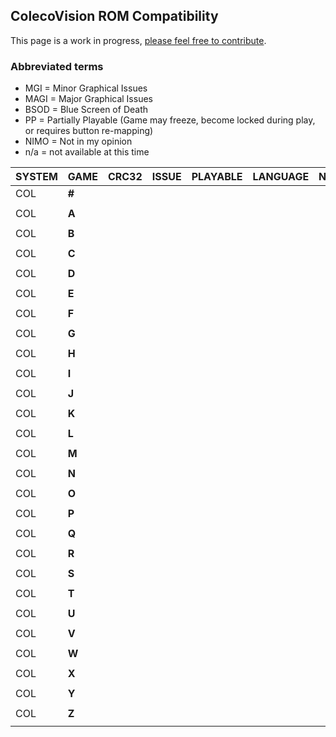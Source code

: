 
## ColecoVision ROM Compatibility 

This page is a work in progress, [please feel free to contribute](https://github.com/DNA64/retro-go-rom-compatibility/edit/main/col_good.md).

### Abbreviated terms

- MGI = Minor Graphical Issues
- MAGI = Major Graphical Issues
- BSOD = Blue Screen of Death
- PP = Partially Playable (Game may freeze, become locked during play, or requires button re-mapping)
- NIMO = Not in my opinion
- n/a = not available at this time

|SYSTEM|GAME|CRC32|ISSUE|PLAYABLE|LANGUAGE|NOTES
|-|-|-|-|-|-|-|
|COL|**#**|||||
|||||||
|COL|**A**|||||
|||||||
|COL|**B**|||||
|||||||
|COL|**C**|||||
|||||||
|COL|**D**|||||
|||||||
|COL|**E**|||||
|||||||
|COL|**F**|||||
|||||||
|COL|**G**|||||
|||||||
|COL|**H**|||||
|||||||
|COL|**I**|||||
|||||||
|COL|**J**|||||
|||||||
|COL|**K**|||||
|||||||
|COL|**L**|||||
|||||||
|COL|**M**|||||
|||||||
|COL|**N**|||||
|||||||
|COL|**O**|||||
|||||||
|COL|**P**|||||
|||||||
|COL|**Q**|||||
|||||||
|COL|**R**|||||
|||||||
|COL|**S**|||||
|||||||
|COL|**T**|||||
|||||||
|COL|**U**|||||
|||||||
|COL|**V**|||||
|||||||
|COL|**W**|||||
|||||||
|COL|**X**|||||
|||||||
|COL|**Y**|||||
|||||||
|COL|**Z**|||||
|||||||
